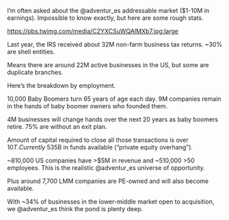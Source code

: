 I’m often asked about the @adventur_es addressable market ($1-10M in earnings). Impossible to know exactly, but here are some rough stats.

https://pbs.twimg.com/media/C2YXCSuWQAIMXb7.jpg:large
 
Last year, the IRS received about 32M non-farm business tax returns. ~30% are shell entities.

Means there are around 22M active businesses in the US, but some are duplicate branches.

Here’s the breakdown by employment.

10,000 Baby Boomers turn 65 years of age each day. 9M companies remain in the hands of baby boomer owners who founded them.

4M businesses will change hands over the next 20 years as baby boomers retire. 75% are without an exit plan.

Amount of capital required to close all those transactions is over $10T. Currently ~$535B in funds available (“private equity overhang”).

~810,000 US companies have >$5M in revenue and ~510,000 >50 employees. This is the realistic @adventur_es universe of opportunity.

Plus around 7,700 LMM companies are PE-owned and will also become available.

With ~34% of businesses in the lower-middle market open to acquisition, we @adventur_es think the pond is plenty deep.
